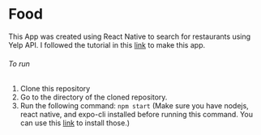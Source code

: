 # Food
This App was created using React Native to search for restaurants using Yelp API. I followed the tutorial in this [link](https://www.udemy.com/course/the-complete-react-native-and-redux-course/learn/lecture/15707010#overview) to make this app. 

###### To run
1. Clone this repository
2. Go to the directory of the cloned repository.
3. Run the following command:
  `npm start` 
  (Make sure you have nodejs, react native, and expo-cli installed before running this command. You can use this [link](https://reactnative.dev/docs/environment-setup) to install those.)
